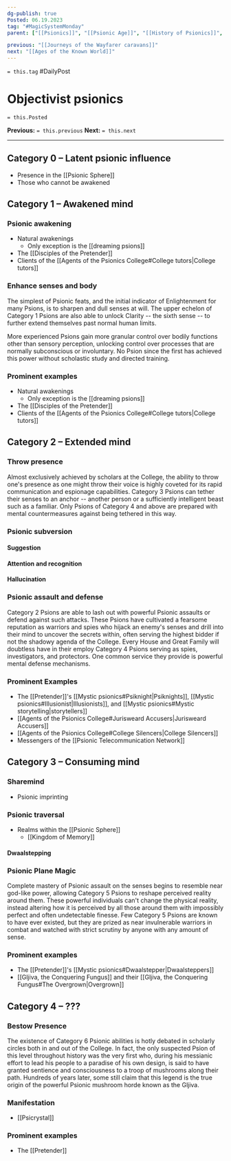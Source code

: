 ```yaml
---
dg-publish: true
Posted: 06.19.2023
tag: "#MagicSystemMonday"
parent: ["[[Psionics]]", "[[Psionic Age]]", "[[History of Psionics]]", "[[Psionics College]]", "[[Psion]]"]

previous: "[[Journeys of the Wayfarer caravans]]"
next: "[[Ages of the Known World]]"
---
```

`= this.tag` #DailyPost 
# Objectivist psionics
`= this.Posted`

**Previous:** `= this.previous`
**Next:** `= this.next`

---

## Category 0 – Latent psionic influence

- Presence in the [[Psionic Sphere]]
- Those who cannot be awakened

## Category 1 – Awakened mind

### Psionic awakening

- Natural awakenings
    - Only exception is the [[dreaming psions]]
- The [[Disciples of the Pretender]]
- Clients of the [[Agents of the Psionics College#College tutors|College tutors]]

### Enhance senses and body

The simplest of Psionic feats, and the initial indicator of Enlightenment for many Psions, is to sharpen and dull senses at will. The upper echelon of Category 1 Psions are also able to unlock Clarity -- the sixth sense -- to further extend themselves past normal human limits.

More experienced Psions gain more granular control over bodily functions other than sensory perception, unlocking control over processes that are normally subconscious or involuntary. No Psion since the first has achieved this power without scholastic study and directed training.

### Prominent examples
- Natural awakenings
    - Only exception is the [[dreaming psions]]
- The [[Disciples of the Pretender]]
- Clients of the [[Agents of the Psionics College#College tutors|College tutors]]

## Category 2 – Extended mind

### Throw presence

Almost exclusively achieved by scholars at the College, the ability to throw one's presence as one might throw their voice is highly coveted for its rapid communication and espionage capabilities. Category 3 Psions can tether their senses to an anchor -- another person or a sufficiently intelligent beast such as a familiar. Only Psions of Category 4 and above are prepared with mental countermeasures against being tethered in this way.

### Psionic subversion

#### Suggestion

#### Attention and recognition

#### Hallucination

### Psionic assault and defense

Category 2 Psions are able to lash out with powerful Psionic assaults or defend against such attacks. These Psions have cultivated a fearsome reputation as warriors and spies who hijack an enemy's senses and drill into their mind to uncover the secrets within, often serving the highest bidder if not the shadowy agenda of the College. Every House and Great Family will doubtless have in their employ Category 4 Psions serving as spies, investigators, and protectors. One common service they provide is powerful mental defense mechanisms.

### Prominent Examples
- The [[Pretender]]'s [[Mystic psionics#Psiknight|Psiknights]], [[Mystic psionics#Illusionist|Illusionists]], and [[Mystic psionics#Mystic storytelling|storytellers]]
- [[Agents of the Psionics College#Jurisweard Accusers|Jurisweard Accusers]]
- [[Agents of the Psionics College#College Silencers|College Silencers]]
- Messengers of the [[Psionic Telecommunication Network]]

## Category 3 – Consuming mind

### Sharemind

- Psionic imprinting

### Psionic traversal

- Realms within the [[Psionic Sphere]]
    - [[Kingdom of Memory]]

#### Dwaalstepping

### Psionic Plane Magic

Complete mastery of Psionic assault on the senses begins to resemble near god-like power, allowing Category 5 Psions to reshape perceived reality around them. These powerful individuals can't change the physical reality, instead altering how it is perceived by all those around them with impossibly perfect and often undetectable finesse. Few Category 5 Psions are known to have ever existed, but they are prized as near invulnerable warriors in combat and watched with strict scrutiny by anyone with any amount of sense.

### Prominent examples
- The [[Pretender]]'s [[Mystic psionics#Dwaalstepper|Dwaalsteppers]]
- [[Gljiva, the Conquering Fungus]] and their [[Gljiva, the Conquering Fungus#The Overgrown|Overgrown]]

## Category 4 – ???

### Bestow Presence

The existence of Category 6 Psionic abilities is hotly debated in scholarly circles both in and out of the College. In fact, the only suspected Psion of this level throughout history was the very first who, during his messianic effort to lead his people to a paradise of his own design, is said to have granted sentience and consciousness to a troop of mushrooms along their path. Hundreds of years later, some still claim that this legend is the true origin of the powerful Psionic mushroom horde known as the Gljiva.

### Manifestation

- [[Psicrystal]]

### Prominent examples
- The [[Pretender]]